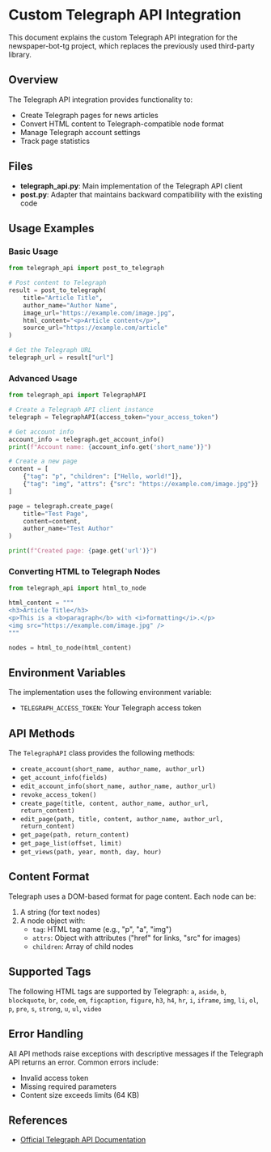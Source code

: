 # Custom Telegraph API Integration

This document explains the custom Telegraph API integration for the newspaper-bot-tg project, which replaces the previously used third-party library.

## Overview

The Telegraph API integration provides functionality to:
- Create Telegraph pages for news articles
- Convert HTML content to Telegraph-compatible node format
- Manage Telegraph account settings
- Track page statistics

## Files

- **telegraph_api.py**: Main implementation of the Telegraph API client
- **post.py**: Adapter that maintains backward compatibility with the existing code

## Usage Examples

### Basic Usage

```python
from telegraph_api import post_to_telegraph

# Post content to Telegraph
result = post_to_telegraph(
    title="Article Title",
    author_name="Author Name",
    image_url="https://example.com/image.jpg",
    html_content="<p>Article content</p>",
    source_url="https://example.com/article"
)

# Get the Telegraph URL
telegraph_url = result["url"]
```

### Advanced Usage

```python
from telegraph_api import TelegraphAPI

# Create a Telegraph API client instance
telegraph = TelegraphAPI(access_token="your_access_token")

# Get account info
account_info = telegraph.get_account_info()
print(f"Account name: {account_info.get('short_name')}")

# Create a new page
content = [
    {"tag": "p", "children": ["Hello, world!"]},
    {"tag": "img", "attrs": {"src": "https://example.com/image.jpg"}}
]

page = telegraph.create_page(
    title="Test Page",
    content=content,
    author_name="Test Author"
)

print(f"Created page: {page.get('url')}")
```

### Converting HTML to Telegraph Nodes

```python
from telegraph_api import html_to_node

html_content = """
<h3>Article Title</h3>
<p>This is a <b>paragraph</b> with <i>formatting</i>.</p>
<img src="https://example.com/image.jpg" />
"""

nodes = html_to_node(html_content)
```

## Environment Variables

The implementation uses the following environment variable:

- `TELEGRAPH_ACCESS_TOKEN`: Your Telegraph access token

## API Methods

The `TelegraphAPI` class provides the following methods:

- `create_account(short_name, author_name, author_url)`
- `get_account_info(fields)`
- `edit_account_info(short_name, author_name, author_url)`
- `revoke_access_token()`
- `create_page(title, content, author_name, author_url, return_content)`
- `edit_page(path, title, content, author_name, author_url, return_content)`
- `get_page(path, return_content)`
- `get_page_list(offset, limit)`
- `get_views(path, year, month, day, hour)`

## Content Format

Telegraph uses a DOM-based format for page content. Each node can be:

1. A string (for text nodes)
2. A node object with:
   - `tag`: HTML tag name (e.g., "p", "a", "img")
   - `attrs`: Object with attributes ("href" for links, "src" for images)
   - `children`: Array of child nodes

## Supported Tags

The following HTML tags are supported by Telegraph:
`a`, `aside`, `b`, `blockquote`, `br`, `code`, `em`, `figcaption`, `figure`, `h3`, `h4`, `hr`, `i`, `iframe`, `img`, `li`, `ol`, `p`, `pre`, `s`, `strong`, `u`, `ul`, `video`

## Error Handling

All API methods raise exceptions with descriptive messages if the Telegraph API returns an error. Common errors include:
- Invalid access token
- Missing required parameters
- Content size exceeds limits (64 KB)

## References

- [Official Telegraph API Documentation](https://telegra.ph/api)
